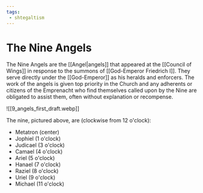 ```yaml
---
tags:
 - shtegaltism
---
```

# The Nine Angels

The Nine Angels are the [[Angel|angels]] that appeared at the [[Council of Wings]] in response to the summons of [[God-Emperor Friedrich I]]. They serve directly under the [[God-Emperor]] as his heralds and enforcers. The work of the angels is given top priority in the Church and any adherents or citizens of the Emprenacht who find themselves called upon by the Nine are obligated to assist them, often without explanation or recompense.

![[9_angels_first_draft.webp]]

The nine, pictured above, are (clockwise from 12 o'clock):
- Metatron (center)
- Jophiel (1 o'clock)
- Judicael (3 o'clock)
- Camael (4 o'clock)
- Ariel (5 o'clock)
- Hanael (7 o'clock)
- Raziel (8 o'clock)
- Uriel (9 o'clock)
- Michael (11 o'clock)